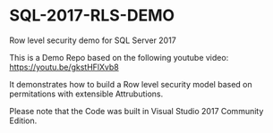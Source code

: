 # SQL-2017-RLS-DEMO
Row level security demo for SQL Server 2017

This is a Demo Repo based on the following youtube video:
https://youtu.be/gkstHFlXvb8



It demonstrates how to build a Row level security model based on permitations with extensible Attrubutions.

Please note that the Code was built in Visual Studio 2017 Community Edition.

